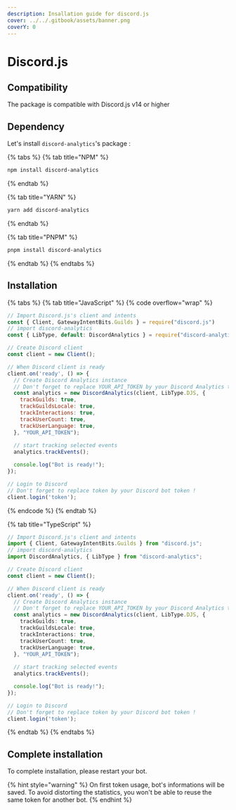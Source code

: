 ```yaml
---
description: Insallation guide for discord.js
cover: ../../.gitbook/assets/banner.png
coverY: 0
---
```


# Discord.js

## Compatibility

The package is compatible with Discord.js v14 or higher

## Dependency

Let's install `discord-analytics`'s package :

{% tabs %}
{% tab title="NPM" %}
```sh
npm install discord-analytics
```
{% endtab %}

{% tab title="YARN" %}
```bash
yarn add discord-analytics
```
{% endtab %}

{% tab title="PNPM" %}
```bash
pnpm install discord-analytics
```
{% endtab %}
{% endtabs %}

## Installation

{% tabs %}
{% tab title="JavaScript" %}
{% code overflow="wrap" %}
```javascript
// Import Discord.js's client and intents
const { Client, GatewayIntentBits.Guilds } = require("discord.js")
// import discord-analytics
const { LibType, default: DiscordAnalytics } = require("discord-analytics")

// Create Discord client
const client = new Client();

// When Discord client is ready
client.on('ready', () => {
  // Create Discord Analytics instance
  // Don't forget to replace YOUR_API_TOKEN by your Discord Analytics token !
  const analytics = new DiscordAnalytics(client, LibType.DJS, {
    trackGuilds: true,
    trackGuildsLocale: true,
    trackInteractions: true,
    trackUserCount: true,
    trackUserLanguage: true,
  }, "YOUR_API_TOKEN");
  
  // start tracking selected events
  analytics.trackEvents();

  console.log("Bot is ready!");
});

// Login to Discord
// Don't forget to replace token by your Discord bot token !
client.login('token');
```
{% endcode %}
{% endtab %}

{% tab title="TypeScript" %}
```typescript
// Import Discord.js's client and intents
import { Client, GatewayIntentBits.Guilds } from "discord.js";
// import discord-analytics
import DiscordAnalytics, { LibType } from "discord-analytics";

// Create Discord client
const client = new Client();

// When Discord client is ready
client.on('ready', () => {
  // Create Discord Analytics instance
  // Don't forget to replace YOUR_API_TOKEN by your Discord Analytics token !
  const analytics = new DiscordAnalytics(client, LibType.DJS, {
    trackGuilds: true,
    trackGuildsLocale: true,
    trackInteractions: true,
    trackUserCount: true,
    trackUserLanguage: true,
  }, "YOUR_API_TOKEN");
  
  // start tracking selected events
  analytics.trackEvents();

  console.log("Bot is ready!");
});

// Login to Discord
// Don't forget to replace token by your Discord bot token !
client.login('token');
```
{% endtab %}
{% endtabs %}

## Complete installation

To complete installation, please restart your bot.

{% hint style="warning" %}
On first token usage, bot's informations will be saved. To avoid distorting the statistics, you won't be able to reuse the same token for another bot.
{% endhint %}

